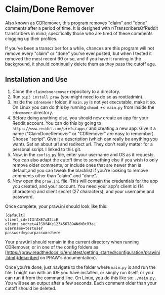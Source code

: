 # Claim/Done Remover
Also known as CDRemover, this program removes "claim" and "done" comments after a period of time. It is designed with r/TranscribersOfReddit transcribers in mind; specifically those  who are tired of these comments clogging up their profiles.

If you've been a transcriber for a while, chances are this program will not remove every "claim" or "done" you've ever posted, but when I tested it removed the most recent 60 or so, and if you have it running in the background, it should continually delete them as they pass the cutoff age.

## Installation and Use

1. Clone the `claimdoneremover` repository to a directory.
2. Run `pip3 install praw` (you might need to do so as root/admin).
3. Inside the `cdremover` folder, if `main.py` is not yet executable, make it so. On Linux you can do this by running `chmod +x main.py` from inside the `cdremover` directory.
4. Before doing anything else, you should now create an app for your Reddit account. You can do this by going to `https://www.reddit.com/prefs/apps/` and creating a new app. 
    Give it a name ("ClaimDoneRemover" or "CDRemover" are easy to remember).
    Choose "script". 
    Give it a description (which can really be anything you want).
    Set an about url and redirect url. They don't really matter for a personal script. I linked to this git.
4. Now, in the `config.py` file, enter your username and OS as it requests. You can also adapt the cutoff time to something else if you wish to only remove older comments, or include ones that are newer than is default,and you can tweak the blacklist if you're looking to remove comments other than "claim" and "done".
5. Now open the `praw.ini` file. This will contain the credentials for the app you created, and your account. You need your app's client id (14 characters) and client secret (27 characters), and your username and password.

Once complete, your praw.ini should look like this:
```
[default]
client_id=lI3fAkE7x82LiE
client_secret=4lS0f4Ke1234567894NdN0tR3aL
username=testuser
password=yourpasswordhere
```
Your praw.ini should remain in the current directory when running CDRemover, or in one of the config folders as [https://praw.readthedocs.io/en/latest/getting_started/configuration/prawini.html](described on PRAW's documentation).

Once you're done, just navigate to the folder where `main.py` is and run the file. I might run with an IDE you have installed, or simply run itself, or you can run it from the command line. On Linux, you do this like so: `./main.py`. You will see an output after a few seconds. Each comment older than your cutoff should be deleted.
